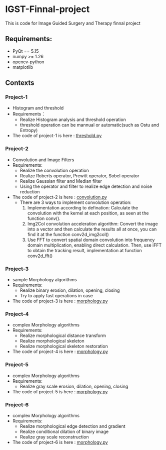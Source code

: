 # IGST-Finnal-project
This is code for Image Guided Surgery and Therapy finnal project

## Requirements:
- PyQt == 5.15
- numpy >= 1.26
- opencv-python
- matplotlib

## Contexts
### Project-1 
- Histogram and threshold
- Requirements：
  - Realize Histogram analysis and threshold operation
  - threshold operation can be mannual or automatic(such as Ostu and Entropy)
- The code of project-1 is here : [threshold.py](threshold.py)

### Project-2
- Convolution and Image Filters
- Requirements:
  - Realize the convolution operation
  - Realize Roberts operator, Prewitt operator, Sobel operator
  - Realize Gaussian filter and Median filter
  - Using the operator and filter to realize edge detection and noise reduction
- The code of project-2 is here : [convolution.py](convolution.py)
  - There are 3 ways to implement convolution operation:
    1. Implementation according to defination: Calculate the convolution with the kernel at each position, as seen at the function conv().
    2. Img2Col convolution acceleration algorithm: Convert the image into a vector and then calculate the results all at once, you can find it at the function conv2d_img2col()
    3. Use FFT to convert spatial domain convolution into frequency domain multiplication, enabling direct calculation. Then, use iFFT to obtain the tracking result, implementation at function conv2d_fft()

### Project-3
- sample Morphology algorithms
- Requirements:
  - Realize binary erosion, dilation, opening, closing
  - Try to apply fast operations in case
- The code of project-3 is here : [morphology.py](mophology.py)

### Project-4
- complex Morphology algorithms
- Requirements:
  - Realize morphological distance transform
  - Realize morphological skeleton
  - Realize morphological skeleton restoration
- The code of project-4 is here : [morphology.py](morphology.py)

### Project-5
- complex Morphology algorithms
- Requirements:
  - Realize gray scale erosion, dilation, opening, closing
- The code of project-5 is here : [morphology.py](morphology.py)

### Project-6
- complex Morphology algorithms
- Requirements:
  - Realize morphological edge detection and gradient
  - Realize conditional dilation of binary image
  - Realize gray scale reconstruction
- The code of project-6 is here : [morphology.py](morphology.py)
